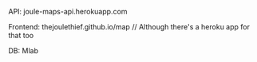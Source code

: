 API: joule-maps-api.herokuapp.com

Frontend: thejoulethief.github.io/map // Although there's a heroku app for that too

DB: Mlab
